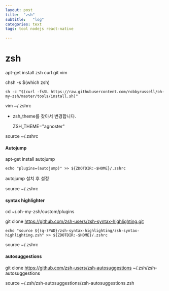 ```yaml
---
layout: post
title:  "zsh"
subtitle:   "log"
categories: text
tags: tool nodejs react-native

---
```

# zsh

apt-get install zsh curl git vim

chsh -s $(which zsh)

```
sh -c "$(curl -fsSL https://raw.githubusercontent.com/robbyrussell/oh-my-zsh/master/tools/install.sh)"
```

vim ~/.zshrc

- zsh_theme를 찾아서 변경합니다.

  ZSH_THEME="agnoster"


source ~/.zshrc


#### Autojump

apt-get install autojump

```
echo "plugins=(autojump)" >> ${ZDOTDIR:-$HOME}/.zshrc
```

autojump 설치 후 설정

source ~/.zshrc



#### syntax highlighter

cd ~/.oh-my-zsh/custom/plugins

git clone https://github.com/zsh-users/zsh-syntax-highlighting.git

```
echo "source ${(q-)PWD}/zsh-syntax-highlighting/zsh-syntax-highlighting.zsh" >> ${ZDOTDIR:-$HOME}/.zshrc
```

source ~/.zshrc



#### autosuggestions

git clone https://github.com/zsh-users/zsh-autosuggestions ~/.zsh/zsh-autosuggestions

source ~/.zsh/zsh-autosuggestions/zsh-autosuggestions.zsh